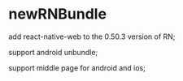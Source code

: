 # newRNBundle

add react-native-web to the 0.50.3 version of RN;

support android unbundle;

support middle page for android and ios;


